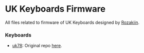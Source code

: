 # UK Keyboards Firmware

All files related to firmware of UK Keyboards designed by [Rozakiin](https://github.com/rozakiin).

### Keyboards

- [uk78](./uk78/): Original repo [here]().
